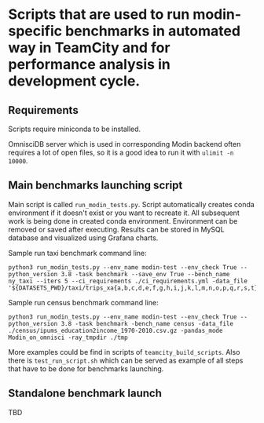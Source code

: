 # Scripts that are used to run modin-specific benchmarks in automated way in TeamCity and for performance analysis in development cycle.

## Requirements

Scripts require miniconda to be installed.

OmnisciDB server which is used in corresponding Modin backend often requires a lot of open files, so it is a good idea to run it with
`ulimit -n 10000`.

## Main benchmarks launching script

Main script is called `run_modin_tests.py`.
Script automatically creates conda environment if it doesn't exist or you want to recreate it.
All subsequent work is being done in created conda environment. Environment can be
removed or saved after executing.
Results can be stored in MySQL database and visualized using Grafana charts.

Sample run taxi benchmark command line:
```
python3 run_modin_tests.py --env_name modin-test --env_check True --python_version 3.8 -task benchmark --save_env True --bench_name ny_taxi --iters 5 --ci_requirements ./ci_requirements.yml -data_file '${DATASETS_PWD}/taxi/trips_xa{a,b,c,d,e,f,g,h,i,j,k,l,m,n,o,p,q,r,s,t}.csv'
```

Sample run census benchmark command line:
```
python3 run_modin_tests.py --env_name modin-test --env_check True --python_version 3.8 -task benchmark -bench_name census -data_file ./census/ipums_education2income_1970-2010.csv.gz -pandas_mode Modin_on_omnisci -ray_tmpdir ./tmp
```

More examples could be find in scripts of `teamcity_build_scripts`. 
Also there is `test_run_script.sh` which can be served as example of all steps that have to be done for benchmarks launching.

## Standalone benchmark launch

TBD

